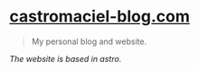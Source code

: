 # [castromaciel-blog.com](https://castromaciel-blog.vercel.app)

> My personal blog and website.

*The website is based in astro.*